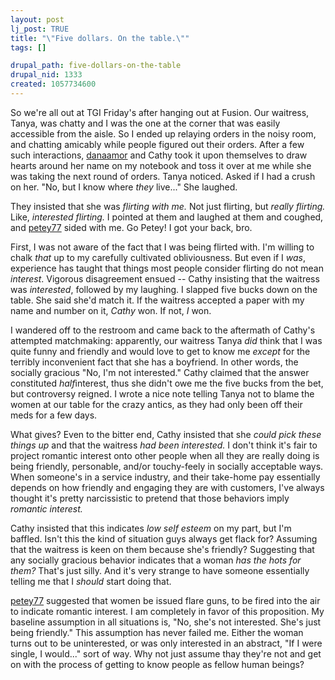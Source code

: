 ```yaml
--- 
layout: post
lj_post: TRUE
title: "\"Five dollars. On the table.\""
tags: []

drupal_path: five-dollars-on-the-table
drupal_nid: 1333
created: 1057734600
---
```

So we're all out at TGI Friday's after hanging out at Fusion. Our waitress, Tanya, was chatty and I was the one at the corner that was easily accessible from the aisle. So I ended up relaying orders in the noisy room, and chatting amicably while people figured out their orders. After a few such interactions, <a href="http://danaamor.livejournal.com">danaamor</a> and Cathy took it upon themselves to draw hearts around her name on my notebook and toss it over at me while she was taking the next round of orders. Tanya noticed. Asked if I had a crush on her. "No, but I know where <i>they</i> live..." She laughed.

They insisted that she was <i>flirting with me.</i> Not just flirting, but <i>really flirting.</i> Like, <i>interested flirting.</i> I pointed at them and laughed at them and coughed, and <a href="http://petey77.livejournal.com">petey77</a> sided with me. Go Petey! I got your back, bro.

First, I was not aware of the fact that I was being flirted with. I'm willing to chalk <i>that</i> up to my carefully cultivated obliviousness. But even if I <i>was</i>, experience has taught that things most people consider flirting do not mean <i>interest</i>. Vigorous disagreement ensued -- Cathy insisting that the waitress was <i>interested</i>, followed by my laughing. I slapped five bucks down on the table. She said she'd match it. If the waitress accepted a paper with my name and number on it, <i>Cathy</i> won. If not, <i>I</i> won.

I wandered off to the restroom and came back to the aftermath of Cathy's attempted matchmaking: apparently, our waitress Tanya  <i>did</i> think that I was quite funny and friendly and would love to get to know me <i>except</i> for the terribly inconvenient fact that she has a boyfriend. In other words, the socially gracious "No, I'm not interested." Cathy claimed that the answer constituted <i>half</i>interest, thus she didn't owe me the five bucks from the bet, but controversy reigned. I wrote a nice note telling Tanya not to blame the women at our table for the crazy antics, as they had only been off their meds for a few days.

What gives? Even to the bitter end, Cathy insisted that she <i>could pick these things up</i> and that the waitress <i>had been interested.</i> I don't think it's fair to project romantic interest onto other people when all they are really doing is being friendly, personable, and/or touchy-feely in socially acceptable ways. When someone's in a service industry, and their take-home pay essentially depends on how friendly and engaging they are with customers, I've always thought it's pretty narcissistic to pretend that those behaviors imply <i>romantic interest.</i>

Cathy insisted that this indicates <i>low self esteem</i> on my part, but I'm baffled. Isn't this the kind of situation guys always get flack for? Assuming that the waitress is keen on them because she's friendly? Suggesting that any socially gracious behavior indicates that a woman <i>has the hots for them?</i> That's just silly. And it's very strange to have someone essentially telling me that I <i>should</i> start doing that.

<a href="http://petey77.livejournal.com">petey77</a> suggested that women be issued flare guns, to be fired into the air to indicate romantic interest. I am completely in favor of this proposition. My baseline assumption in all situations is, "No, she's not interested. She's just being friendly." This assumption has never failed me. Either the woman turns out to be uninterested, or was only interested in an abstract, "If I were single, I would..." sort of way. Why not just assume thay they're not and get on with the process of getting to know people as fellow human beings?

